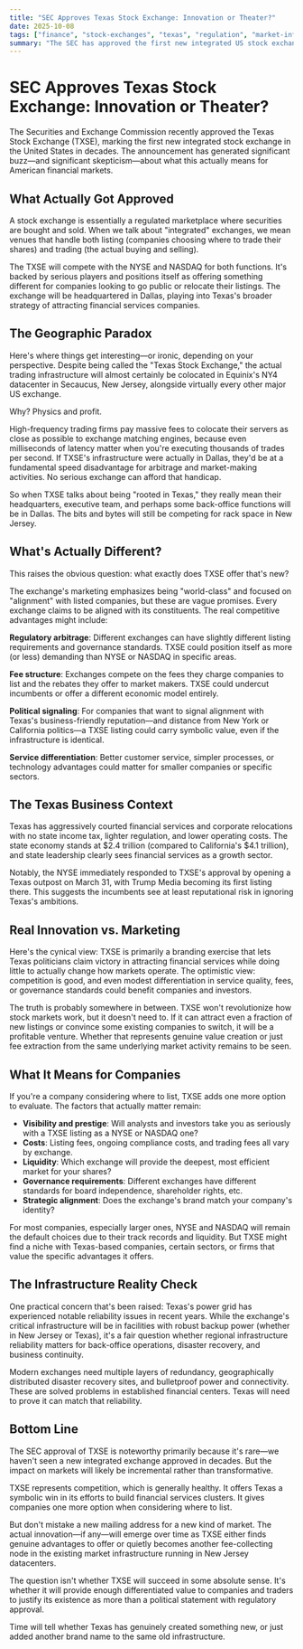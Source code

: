 ```yaml
---
title: "SEC Approves Texas Stock Exchange: Innovation or Theater?"
date: 2025-10-08
tags: ["finance", "stock-exchanges", "texas", "regulation", "market-infrastructure"]
summary: "The SEC has approved the first new integrated US stock exchange in decades. But what does TXSE actually bring to the table beyond a Dallas mailing address?"
---
```


# SEC Approves Texas Stock Exchange: Innovation or Theater?

The Securities and Exchange Commission recently approved the Texas Stock Exchange (TXSE), marking the first new integrated stock exchange in the United States in decades. The announcement has generated significant buzz—and significant skepticism—about what this actually means for American financial markets.

## What Actually Got Approved

A stock exchange is essentially a regulated marketplace where securities are bought and sold. When we talk about "integrated" exchanges, we mean venues that handle both listing (companies choosing where to trade their shares) and trading (the actual buying and selling).

The TXSE will compete with the NYSE and NASDAQ for both functions. It's backed by serious players and positions itself as offering something different for companies looking to go public or relocate their listings. The exchange will be headquartered in Dallas, playing into Texas's broader strategy of attracting financial services companies.

## The Geographic Paradox

Here's where things get interesting—or ironic, depending on your perspective. Despite being called the "Texas Stock Exchange," the actual trading infrastructure will almost certainly be colocated in Equinix's NY4 datacenter in Secaucus, New Jersey, alongside virtually every other major US exchange.

Why? Physics and profit.

High-frequency trading firms pay massive fees to colocate their servers as close as possible to exchange matching engines, because even milliseconds of latency matter when you're executing thousands of trades per second. If TXSE's infrastructure were actually in Dallas, they'd be at a fundamental speed disadvantage for arbitrage and market-making activities. No serious exchange can afford that handicap.

So when TXSE talks about being "rooted in Texas," they really mean their headquarters, executive team, and perhaps some back-office functions will be in Dallas. The bits and bytes will still be competing for rack space in New Jersey.

## What's Actually Different?

This raises the obvious question: what exactly does TXSE offer that's new?

The exchange's marketing emphasizes being "world-class" and focused on "alignment" with listed companies, but these are vague promises. Every exchange claims to be aligned with its constituents. The real competitive advantages might include:

**Regulatory arbitrage**: Different exchanges can have slightly different listing requirements and governance standards. TXSE could position itself as more (or less) demanding than NYSE or NASDAQ in specific areas.

**Fee structure**: Exchanges compete on the fees they charge companies to list and the rebates they offer to market makers. TXSE could undercut incumbents or offer a different economic model entirely.

**Political signaling**: For companies that want to signal alignment with Texas's business-friendly reputation—and distance from New York or California politics—a TXSE listing could carry symbolic value, even if the infrastructure is identical.

**Service differentiation**: Better customer service, simpler processes, or technology advantages could matter for smaller companies or specific sectors.

## The Texas Business Context

Texas has aggressively courted financial services and corporate relocations with no state income tax, lighter regulation, and lower operating costs. The state economy stands at $2.4 trillion (compared to California's $4.1 trillion), and state leadership clearly sees financial services as a growth sector.

Notably, the NYSE immediately responded to TXSE's approval by opening a Texas outpost on March 31, with Trump Media becoming its first listing there. This suggests the incumbents see at least reputational risk in ignoring Texas's ambitions.

## Real Innovation vs. Marketing

Here's the cynical view: TXSE is primarily a branding exercise that lets Texas politicians claim victory in attracting financial services while doing little to actually change how markets operate. The optimistic view: competition is good, and even modest differentiation in service quality, fees, or governance standards could benefit companies and investors.

The truth is probably somewhere in between. TXSE won't revolutionize how stock markets work, but it doesn't need to. If it can attract even a fraction of new listings or convince some existing companies to switch, it will be a profitable venture. Whether that represents genuine value creation or just fee extraction from the same underlying market activity remains to be seen.

## What It Means for Companies

If you're a company considering where to list, TXSE adds one more option to evaluate. The factors that actually matter remain:

- **Visibility and prestige**: Will analysts and investors take you as seriously with a TXSE listing as a NYSE or NASDAQ one?
- **Costs**: Listing fees, ongoing compliance costs, and trading fees all vary by exchange.
- **Liquidity**: Which exchange will provide the deepest, most efficient market for your shares?
- **Governance requirements**: Different exchanges have different standards for board independence, shareholder rights, etc.
- **Strategic alignment**: Does the exchange's brand match your company's identity?

For most companies, especially larger ones, NYSE and NASDAQ will remain the default choices due to their track records and liquidity. But TXSE might find a niche with Texas-based companies, certain sectors, or firms that value the specific advantages it offers.

## The Infrastructure Reality Check

One practical concern that's been raised: Texas's power grid has experienced notable reliability issues in recent years. While the exchange's critical infrastructure will be in facilities with robust backup power (whether in New Jersey or Texas), it's a fair question whether regional infrastructure reliability matters for back-office operations, disaster recovery, and business continuity.

Modern exchanges need multiple layers of redundancy, geographically distributed disaster recovery sites, and bulletproof power and connectivity. These are solved problems in established financial centers. Texas will need to prove it can match that reliability.

## Bottom Line

The SEC approval of TXSE is noteworthy primarily because it's rare—we haven't seen a new integrated exchange approved in decades. But the impact on markets will likely be incremental rather than transformative.

TXSE represents competition, which is generally healthy. It offers Texas a symbolic win in its efforts to build financial services clusters. It gives companies one more option when considering where to list.

But don't mistake a new mailing address for a new kind of market. The actual innovation—if any—will emerge over time as TXSE either finds genuine advantages to offer or quietly becomes another fee-collecting node in the existing market infrastructure running in New Jersey datacenters.

The question isn't whether TXSE will succeed in some absolute sense. It's whether it will provide enough differentiated value to companies and traders to justify its existence as more than a political statement with regulatory approval.

Time will tell whether Texas has genuinely created something new, or just added another brand name to the same old infrastructure.
